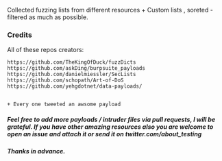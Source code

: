 
Collected fuzzing lists from different resources + Custom lists , soreted - filtered as much as possible.


### Credits


All of these repos creators: 

```
https://github.com/TheKingOfDuck/fuzzDicts
https://github.com/askDing/burpsuite_payloads
https://github.com/danielmiessler/SecLists
https://github.com/schopath/Art-of-DoS
https://github.com/yehgdotnet/data-payloads/


+ Every one tweeted an awsome payload
```



##### Feel free to add more payloads / intruder files via pull requests, I will be grateful. If you have other amazing resources also you are welcome to open an issue and attach it or send it on twitter.com/about_testing
##### Thanks in advance.

